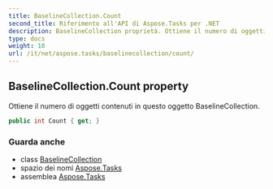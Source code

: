 ```yaml
---
title: BaselineCollection.Count
second_title: Riferimento all'API di Aspose.Tasks per .NET
description: BaselineCollection proprietà. Ottiene il numero di oggetti contenuti in questo oggetto BaselineCollection.
type: docs
weight: 10
url: /it/net/aspose.tasks/baselinecollection/count/
---
```

## BaselineCollection.Count property

Ottiene il numero di oggetti contenuti in questo oggetto BaselineCollection.

```csharp
public int Count { get; }
```

### Guarda anche

* class [BaselineCollection](../)
* spazio dei nomi [Aspose.Tasks](../../baselinecollection/)
* assemblea [Aspose.Tasks](../../../)


